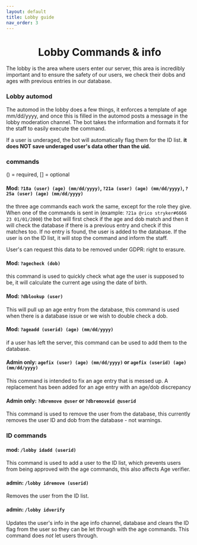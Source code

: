 ```yaml
---
layout: default
title: Lobby guide
nav_order: 3
---
```

<h1 align="center">Lobby Commands & info </h1>
The lobby is the area where users enter our server, this area is incredibly important and to ensure the
safety of our users, we check their dobs and ages with previous entries in our database. 

### Lobby automod

The automod in the lobby does a few things, it enforces a template of age mm/dd/yyyy, and once this is filled in the automod
posts a message in the lobby moderation channel. The bot takes the information and formats it for the staff to easily 
execute the command.

If a user is underaged, the bot will automatically flag them for the ID list. **it does NOT save underaged user's data other than the uid.**
### commands
() = required, [] = optional
#### Mod: `?18a (user) (age) (mm/dd/yyyy)`, `?21a (user) (age) (mm/dd/yyyy)`, `?25a (user) (age) (mm/dd/yyyy)`
the three age commands each work the same, except for the role they give. When one of the commands is sent in 
(example: `?21a @rico stryker#6666 23 01/01/2000`) the bot will first check if the age and dob match and then it will 
check the database if there is a previous entry and check if this matches too. If no entry is found, the user is added
to the database. If the user is on the ID list, it will stop the command and inform the staff.

User's can request this data to be removed under GDPR: right to erasure.

#### Mod: `?agecheck (dob)`
this command is used to quickly check what age the user is supposed to be, it will calculate the current age using the 
date of birth. 

#### Mod: `?dblookup (user)`
This will pull up an age entry from the database, this command is used when there is a database issue or we wish to 
double check a dob.

#### Mod: `?ageadd (userid) (age) (mm/dd/yyyy)`
if a user has left the server, this command can be used to add them to the database.

#### Admin only: `agefix (user) (age) (mm/dd/yyyy)` or `agefix (userid) (age) (mm/dd/yyyy)` 
This command is intended to fix an age entry that is messed up. A replacement has been added for an age entry with an 
age/dob discrepancy 
 
#### Admin only: `?dbremove @user` or `?dbremoveid @userid`
This command is used to remove the user from the database, this currently removes the user ID and dob from the database - not warnings.
### ID commands
#### mod: `/lobby idadd (userid)`
This command is used to add a user to the ID list, which prevents users from being approved with the age commands, this also affects Age verifier.

#### admin: `/lobby idremove (userid)`
Removes the user from the ID list.
#### admin: `/lobby idverify`
Updates the user's info in the age info channel, database and clears the ID flag from the user so they can be let through with
the age commands. This command does _not_ let users through.